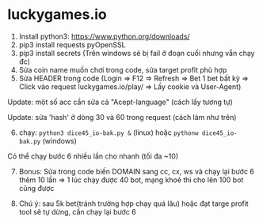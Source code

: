 # luckygames.io

1. Install python3: https://www.python.org/downloads/ 
2. pip3 install requests pyOpenSSL
3. pip3 install secrets (Trên windows sẽ bị fail ở đoạn cuối nhưng vẫn chạy đc)
4. Sửa coin name muốn chơi trong code, sửa target profit phù hợp
5. Sửa HEADER trong code (Login => F12 => Refresh => Bet 1 bet bất kỳ => Click vào request luckygames.io/play/ => Lấy cookie và User-Agent)

Update: một số acc cần sửa cả "Acept-language" (cách lấy tương tự) 

Update: sửa 'hash' ở dòng 30 và 60 trong request (cách làm như trên) 


6. chạy: ``python3 dice45_io-bak.py &`` (linux) hoặc ``pythonw dice45_io-bak.py`` (windows) 

Có thể chạy bước 6 nhiều lần cho nhanh (tối đa ~10)

7. Bonus: Sửa trong code biến DOMAIN sang cc, cx, ws và chạy lại bước 6 thêm 10 lần => 1 lúc chạy được 40 bot, mạng khoẻ thì cho lên 100 bot cũng được

8. Chú ý: sau 5k bet(tránh trường hợp chạy quá lâu)  hoặc đạt targe profit tool sẽ tự dừng, cần chạy lại bước 6
